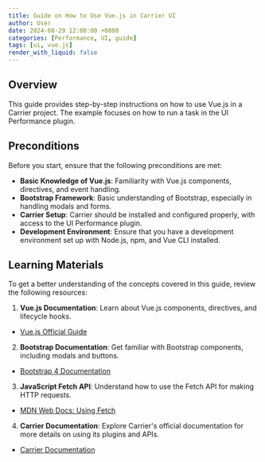 ```yaml
---
title: Guide on How to Use Vue.js in Carrier UI
author: User
date: 2024-08-29 12:00:00 +0800
categories: [Performance, UI, guide]
tags: [ui, vue.js]
render_with_liquid: false
---
```


## Overview

This guide provides step-by-step instructions on how to use Vue.js in a Carrier project. The example focuses on how to run a task in the UI Performance plugin.

## Preconditions

Before you start, ensure that the following preconditions are met:

- **Basic Knowledge of Vue.js**: Familiarity with Vue.js components, directives, and event handling.
- **Bootstrap Framework**: Basic understanding of Bootstrap, especially in handling modals and forms.
- **Carrier Setup**: Carrier should be installed and configured properly, with access to the UI Performance plugin.
- **Development Environment**: Ensure that you have a development environment set up with Node.js, npm, and Vue CLI installed.

## Learning Materials

To get a better understanding of the concepts covered in this guide, review the following resources:

1. **Vue.js Documentation**: Learn about Vue.js components, directives, and lifecycle hooks.
  - [Vue.js Official Guide](https://v3.vuejs.org/guide/introduction.html)

2. **Bootstrap Documentation**: Get familiar with Bootstrap components, including modals and buttons.
  - [Bootstrap 4 Documentation](https://getbootstrap.com/docs/4.6/getting-started/introduction/)

3. **JavaScript Fetch API**: Understand how to use the Fetch API for making HTTP requests.
  - [MDN Web Docs: Using Fetch](https://developer.mozilla.org/en-US/docs/Web/API/Fetch_API/Using_Fetch)

4. **Carrier Documentation**: Explore Carrier's official documentation for more details on using its plugins and APIs.
  - [Carrier Documentation](https://getcarrier.io/docs/)


